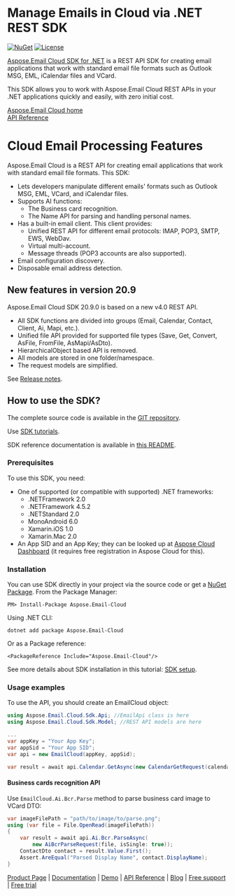 # Manage Emails in Cloud via .NET REST SDK
[![NuGet](https://img.shields.io/nuget/v/Aspose.Email-Cloud.svg)](https://www.nuget.org/packages/Aspose.Email-Cloud/) [![License](https://img.shields.io/github/license/aspose-email-cloud/aspose-email-cloud-dotnet)](https://www.nuget.org/packages/Aspose.Email-Cloud/)

[Aspose.Email Cloud SDK for .NET](https://products.aspose.cloud/email/net) is a REST API SDK for creating email applications that work with standard email file formats such as Outlook MSG, EML, iCalendar files and VCard.

This SDK allows you to work with Aspose.Email Cloud REST APIs in your .NET applications quickly and easily, with zero initial cost.

[Aspose.Email Cloud home](https://products.aspose.cloud/email/family)  
[API Reference](https://apireference.aspose.cloud/email/)  

# Cloud Email Processing Features
Aspose.Email Cloud is a REST API for creating email applications that work with standard email file formats. This SDK:
- Lets developers manipulate different emails' formats such as Outlook MSG, EML, VCard, and iCalendar files.
- Supports AI functions:
    - The Business card recognition.
    - The Name API for parsing and handling personal names.
- Has a built-in email client. This client provides:
    - Unified REST API for different email protocols: IMAP, POP3, SMTP, EWS, WebDav.
    - Virtual multi-account.
    - Message threads (POP3 accounts are also supported).
- Email configuration discovery.
- Disposable email address detection.

## New features in version 20.9

Aspose.Email Cloud SDK 20.9.0 is based on a new v4.0 REST API.

- All SDK functions are divided into groups (Email, Calendar, Contact, Client, Ai, Mapi, etc.).
- Unified file API provided for supported file types (Save, Get, Convert, AsFile, FromFile, AsMapi/AsDto).
- HierarchicalObject based API is removed.
- All models are stored in one folder/namespace.
- The request models are simplified.

See [Release notes](https://docs.aspose.cloud/email/aspose-email-cloud-20-9-release-notes/).


## How to use the SDK?
The complete source code is available in the [GIT repository](https://github.com/aspose-email-cloud/aspose-email-cloud-dotnet/tree/master/Api).

Use [SDK tutorials](https://docs.aspose.cloud/email/sdk-tutorials/).

SDK reference documentation is available in [this README](https://github.com/aspose-email-cloud/aspose-email-cloud-dotnet/blob/master/docs/README.md).

### Prerequisites

To use this SDK, you need:
- One of supported (or compatible with supported) .NET frameworks:
    - .NETFramework 2.0
    - .NETFramework 4.5.2
    - .NETStandard 2.0
    - MonoAndroid 6.0
    - Xamarin.iOS 1.0
    - Xamarin.Mac 2.0
- An App SID and an App Key; they can be looked up at [Aspose Cloud Dashboard](https://dashboard.aspose.cloud/#/apps) (it requires free registration in Aspose Cloud for this).

### Installation
You can use SDK directly in your project via the source code or get a [NuGet Package](https://www.nuget.org/packages/Aspose.Email-Cloud/).
From the Package Manager:

    PM> Install-Package Aspose.Email-Cloud

Using .NET CLI:

    dotnet add package Aspose.Email-Cloud

Or as a Package reference:

    <PackageReference Include="Aspose.Email-Cloud"/>

See more details about SDK installation in this tutorial: [SDK setup](https://docs.aspose.cloud/email/sdk-setup/).

### Usage examples
To use the API, you should create an EmailCloud object:
```csharp
using Aspose.Email.Cloud.Sdk.Api; //EmailApi class is here
using Aspose.Email.Cloud.Sdk.Model; //REST API models are here

...
var appKey = "Your App Key";
var appSid = "Your App SID";
var api = new EmailCloud(appKey, appSid);

var result = await api.Calendar.GetAsync(new CalendarGetRequest(calendarFile, folder, StorageName));
```

#### Business cards recognition API

Use `EmailCloud.Ai.Bcr.Parse` method to parse business card image to VCard DTO:

```csharp
var imageFilePath = "path/to/image/to/parse.png";
using (var file = File.OpenRead(imageFilePath))
{
    var result = await api.Ai.Bcr.ParseAsync(
        new AiBcrParseRequest(file, isSingle: true));
    ContactDto contact = result.Value.First();
    Assert.AreEqual("Parsed Display Name", contact.DisplayName);
}
```

[Product Page](https://products.aspose.cloud/email/net) | [Documentation](https://docs.aspose.cloud/email/) | [Demo](https://products.aspose.app/email/family) | [API Reference](https://apireference.aspose.cloud/email/) | [Blog](https://blog.aspose.cloud/category/email/) | [Free support](https://forum.aspose.cloud/c/email) | [Free trial](https://dashboard.aspose.cloud/#/apps)
